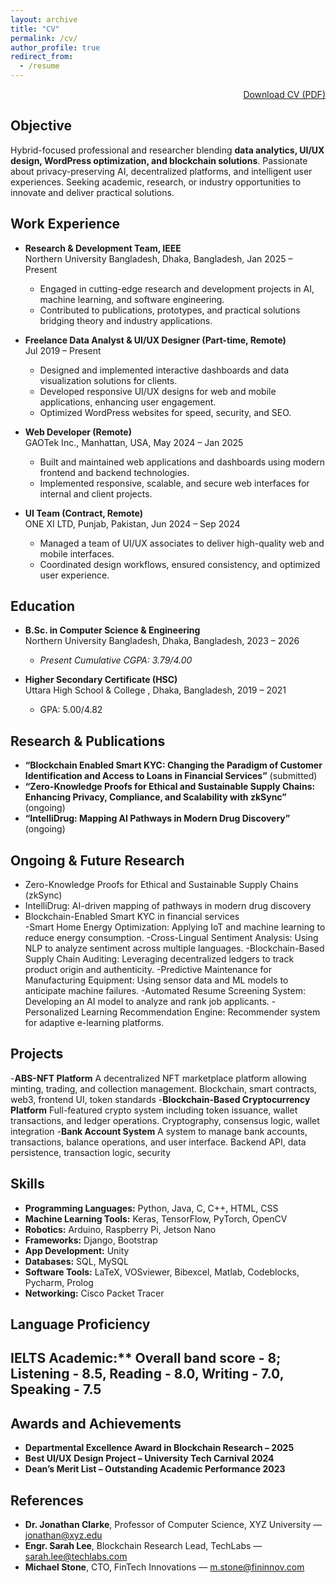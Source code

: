 ```yaml
---
layout: archive
title: "CV"
permalink: /cv/
author_profile: true
redirect_from:
  - /resume
---
```


<div style="display: flex; justify-content: flex-end;">
  <a href="files/Resume_AlviHasanEmon.pdf/" class="btn btn-primary" download>Download CV (PDF)</a>
</div>

## Objective
Hybrid-focused professional and researcher blending **data analytics, UI/UX design, WordPress optimization, and blockchain solutions**. Passionate about privacy-preserving AI, decentralized platforms, and intelligent user experiences. Seeking academic, research, or industry opportunities to innovate and deliver practical solutions.

## Work Experience

- **Research & Development Team, IEEE**  
  Northern University Bangladesh, Dhaka, Bangladesh, Jan 2025 – Present  
  - Engaged in cutting-edge research and development projects in AI, machine learning, and software engineering.  
  - Contributed to publications, prototypes, and practical solutions bridging theory and industry applications.  

- **Freelance Data Analyst & UI/UX Designer (Part-time, Remote)**  
  Jul 2019 – Present  
  - Designed and implemented interactive dashboards and data visualization solutions for clients.  
  - Developed responsive UI/UX designs for web and mobile applications, enhancing user engagement.  
  - Optimized WordPress websites for speed, security, and SEO.  

- **Web Developer (Remote)**  
  GAOTek Inc., Manhattan, USA, May 2024 – Jan 2025  
  - Built and maintained web applications and dashboards using modern frontend and backend technologies.  
  - Implemented responsive, scalable, and secure web interfaces for internal and client projects.  

- **UI Team (Contract, Remote)**  
  ONE XI LTD, Punjab, Pakistan, Jun 2024 – Sep 2024  
  - Managed a team of UI/UX associates to deliver high-quality web and mobile interfaces.  
  - Coordinated design workflows, ensured consistency, and optimized user experience.

## Education
* **B.Sc. in Computer Science & Engineering**  
  Northern University Bangladesh, Dhaka, Bangladesh, 2023 – 2026  
  - *Present Cumulative CGPA: 3.79/4.00*  

* **Higher Secondary Certificate (HSC)**  
  Uttara High School & College , Dhaka, Bangladesh, 2019 – 2021
  - GPA: 5.00/4.82

## Research & Publications
- **“Blockchain Enabled Smart KYC: Changing the Paradigm of Customer Identification and Access to Loans in Financial Services”** (submitted)  
- **“Zero-Knowledge Proofs for Ethical and Sustainable Supply Chains: Enhancing Privacy, Compliance, and Scalability with zkSync”** (ongoing)  
- **“IntelliDrug: Mapping AI Pathways in Modern Drug Discovery”** (ongoing)  

## Ongoing & Future Research
- Zero-Knowledge Proofs for Ethical and Sustainable Supply Chains (zkSync)  
- IntelliDrug: AI-driven mapping of pathways in modern drug discovery  
- Blockchain-Enabled Smart KYC in financial services  
-Smart Home Energy Optimization: Applying IoT and machine learning to reduce energy consumption.
-Cross-Lingual Sentiment Analysis: Using NLP to analyze sentiment across multiple languages.
-Blockchain-Based Supply Chain Auditing: Leveraging decentralized ledgers to track product origin and authenticity.
-Predictive Maintenance for Manufacturing Equipment: Using sensor data and ML models to anticipate machine failures.
-Automated Resume Screening System: Developing an AI model to analyze and rank job applicants.
-Personalized Learning Recommendation Engine: Recommender system for adaptive e-learning platforms.

## Projects

 -**ABS-NFT Platform**  A decentralized NFT marketplace platform allowing minting, trading, and collection management. Blockchain, smart contracts, web3, frontend UI, token standards 
 -**Blockchain-Based Cryptocurrency Platform**  Full-featured crypto system including token issuance, wallet transactions, and ledger operations.  Cryptography, consensus logic, wallet integration 
 -**Bank Account System**  A system to manage bank accounts, transactions, balance operations, and user interface.  Backend API, data persistence, transaction logic, security 

## Skills
- **Programming Languages:** Python, Java, C, C++, HTML, CSS  
- **Machine Learning Tools:** Keras, TensorFlow, PyTorch, OpenCV  
- **Robotics:** Arduino, Raspberry Pi, Jetson Nano  
- **Frameworks:** Django, Bootstrap  
- **App Development:** Unity  
- **Databases:** SQL, MySQL  
- **Software Tools:** LaTeX, VOSviewer, Bibexcel, Matlab, Codeblocks, Pycharm, Prolog  
- **Networking:** Cisco Packet Tracer  

## Language Proficiency
## IELTS Academic:** Overall band score - 8; Listening - 8.5, Reading - 8.0, Writing - 7.0, Speaking - 7.5

## Awards and Achievements
- **Departmental Excellence Award in Blockchain Research – 2025**  
- **Best UI/UX Design Project – University Tech Carnival 2024**    
- **Dean’s Merit List – Outstanding Academic Performance 2023**  

## References
- **Dr. Jonathan Clarke**, Professor of Computer Science, XYZ University — jonathan@xyz.edu  
- **Engr. Sarah Lee**, Blockchain Research Lead, TechLabs — sarah.lee@techlabs.com  
- **Michael Stone**, CTO, FinTech Innovations — m.stone@fininnov.com

